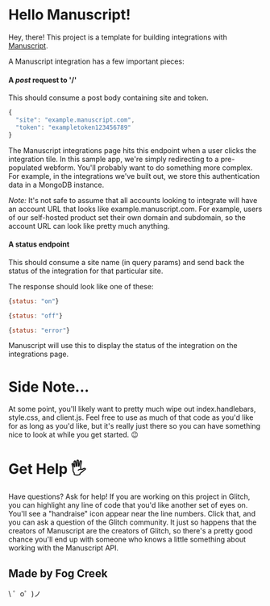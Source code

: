 Hello Manuscript!
=========================

Hey, there!  This project is a template for building integrations with [Manuscript](http://www.manuscript.com).  


A Manuscript integration has a few important pieces:

#### A _post_ request to '/'

This should consume a post body containing site and token.  

```javascript
{ 
  "site": "example.manuscript.com",
  "token": "exampletoken123456789"
}
```

The Manuscript integrations page hits this endpoint when a user clicks the integration tile.  In this sample app, we're simply redirecting to a pre-populated webform.  You'll probably want to do something more complex.  For example, in the integrations we've built out, we store this authentication data in a MongoDB instance.

*Note:* It's not safe to assume that all accounts looking to integrate will have an account URL that looks like example.manuscript.com.  For example, users of our self-hosted product set their own domain and subdomain, so the account URL can look like pretty much anything.

#### A status endpoint  

This should consume a site name (in query params) and send back the status of the integration for that particular site.  

The response should look like one of these:

```javascript
{status: "on"}
```
```javascript
{status: "off"}
```
```javascript
{status: "error"}
```


Manuscript will use this to display the status of the integration on the integrations page.


Side Note...
========================

At some point, you'll likely want to pretty much wipe out index.handlebars, style.css, and client.js.  Feel free to use as much of that code as you'd like for as long as you'd like, but it's really just there so you can have something nice to look at while you get started.  😉


Get Help 🖐
=========================

Have questions?  Ask for help!  If you are working on this project in Glitch, you can highlight any line of code that you'd like another set of eyes on.  You'll see a "handraise" icon appear near the line numbers.  Click that, and you can ask a question of the Glitch community.  It just so happens that the creators of Manuscript are the creators of Glitch, so there's a pretty good chance you'll end up with someone who knows a little something about working with the Manuscript API.


Made by Fog Creek
-----------------

\ ゜o゜)ノ
